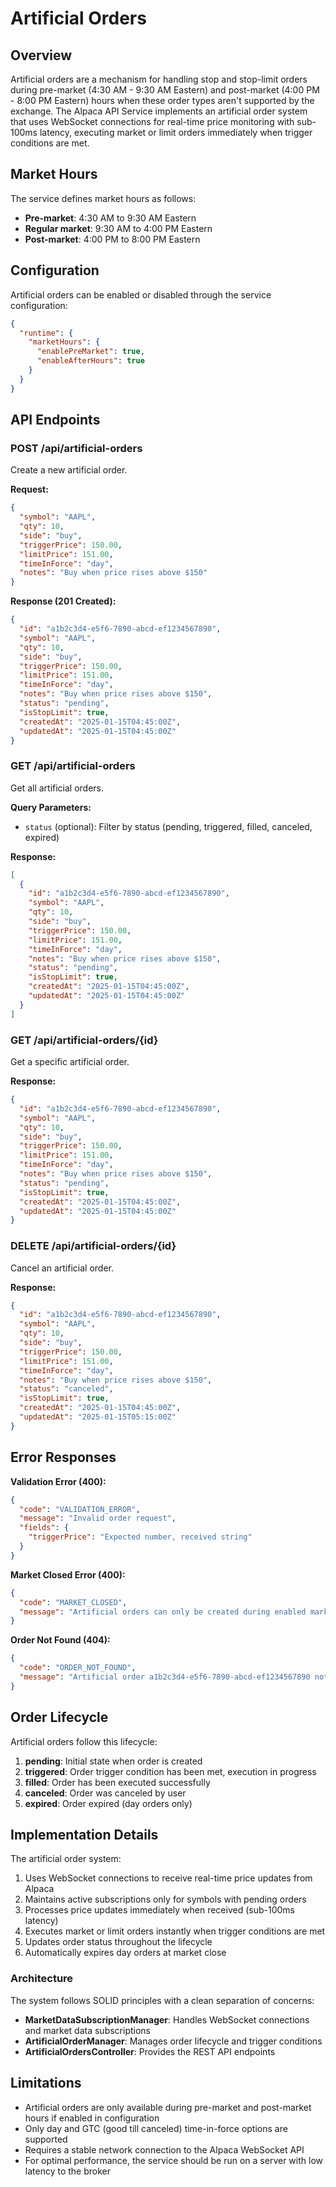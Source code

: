# Artificial Orders

## Overview

Artificial orders are a mechanism for handling stop and stop-limit orders during pre-market (4:30 AM - 9:30 AM Eastern) and post-market (4:00 PM - 8:00 PM Eastern) hours when these order types aren't supported by the exchange. The Alpaca API Service implements an artificial order system that uses WebSocket connections for real-time price monitoring with sub-100ms latency, executing market or limit orders immediately when trigger conditions are met.

## Market Hours

The service defines market hours as follows:

- **Pre-market**: 4:30 AM to 9:30 AM Eastern
- **Regular market**: 9:30 AM to 4:00 PM Eastern
- **Post-market**: 4:00 PM to 8:00 PM Eastern

## Configuration

Artificial orders can be enabled or disabled through the service configuration:

```json
{
  "runtime": {
    "marketHours": {
      "enablePreMarket": true,
      "enableAfterHours": true
    }
  }
}
```

## API Endpoints

### POST /api/artificial-orders

Create a new artificial order.

**Request:**
```json
{
  "symbol": "AAPL",
  "qty": 10,
  "side": "buy",
  "triggerPrice": 150.00,
  "limitPrice": 151.00,
  "timeInForce": "day",
  "notes": "Buy when price rises above $150"
}
```

**Response (201 Created):**
```json
{
  "id": "a1b2c3d4-e5f6-7890-abcd-ef1234567890",
  "symbol": "AAPL",
  "qty": 10,
  "side": "buy",
  "triggerPrice": 150.00,
  "limitPrice": 151.00,
  "timeInForce": "day",
  "notes": "Buy when price rises above $150",
  "status": "pending",
  "isStopLimit": true,
  "createdAt": "2025-01-15T04:45:00Z",
  "updatedAt": "2025-01-15T04:45:00Z"
}
```

### GET /api/artificial-orders

Get all artificial orders.

**Query Parameters:**
- `status` (optional): Filter by status (pending, triggered, filled, canceled, expired)

**Response:**
```json
[
  {
    "id": "a1b2c3d4-e5f6-7890-abcd-ef1234567890",
    "symbol": "AAPL",
    "qty": 10,
    "side": "buy",
    "triggerPrice": 150.00,
    "limitPrice": 151.00,
    "timeInForce": "day",
    "notes": "Buy when price rises above $150",
    "status": "pending",
    "isStopLimit": true,
    "createdAt": "2025-01-15T04:45:00Z",
    "updatedAt": "2025-01-15T04:45:00Z"
  }
]
```

### GET /api/artificial-orders/{id}

Get a specific artificial order.

**Response:**
```json
{
  "id": "a1b2c3d4-e5f6-7890-abcd-ef1234567890",
  "symbol": "AAPL",
  "qty": 10,
  "side": "buy",
  "triggerPrice": 150.00,
  "limitPrice": 151.00,
  "timeInForce": "day",
  "notes": "Buy when price rises above $150",
  "status": "pending",
  "isStopLimit": true,
  "createdAt": "2025-01-15T04:45:00Z",
  "updatedAt": "2025-01-15T04:45:00Z"
}
```

### DELETE /api/artificial-orders/{id}

Cancel an artificial order.

**Response:**
```json
{
  "id": "a1b2c3d4-e5f6-7890-abcd-ef1234567890",
  "symbol": "AAPL",
  "qty": 10,
  "side": "buy",
  "triggerPrice": 150.00,
  "limitPrice": 151.00,
  "timeInForce": "day",
  "notes": "Buy when price rises above $150",
  "status": "canceled",
  "isStopLimit": true,
  "createdAt": "2025-01-15T04:45:00Z",
  "updatedAt": "2025-01-15T05:15:00Z"
}
```

## Error Responses

**Validation Error (400):**
```json
{
  "code": "VALIDATION_ERROR",
  "message": "Invalid order request",
  "fields": {
    "triggerPrice": "Expected number, received string"
  }
}
```

**Market Closed Error (400):**
```json
{
  "code": "MARKET_CLOSED",
  "message": "Artificial orders can only be created during enabled market hours"
}
```

**Order Not Found (404):**
```json
{
  "code": "ORDER_NOT_FOUND",
  "message": "Artificial order a1b2c3d4-e5f6-7890-abcd-ef1234567890 not found"
}
```

## Order Lifecycle

Artificial orders follow this lifecycle:

1. **pending**: Initial state when order is created
2. **triggered**: Order trigger condition has been met, execution in progress
3. **filled**: Order has been executed successfully
4. **canceled**: Order was canceled by user
5. **expired**: Order expired (day orders only)

## Implementation Details

The artificial order system:

1. Uses WebSocket connections to receive real-time price updates from Alpaca
2. Maintains active subscriptions only for symbols with pending orders
3. Processes price updates immediately when received (sub-100ms latency)
4. Executes market or limit orders instantly when trigger conditions are met
5. Updates order status throughout the lifecycle
6. Automatically expires day orders at market close

### Architecture

The system follows SOLID principles with a clean separation of concerns:

- **MarketDataSubscriptionManager**: Handles WebSocket connections and market data subscriptions
- **ArtificialOrderManager**: Manages order lifecycle and trigger conditions
- **ArtificialOrdersController**: Provides the REST API endpoints

## Limitations

- Artificial orders are only available during pre-market and post-market hours if enabled in configuration
- Only day and GTC (good till canceled) time-in-force options are supported
- Requires a stable network connection to the Alpaca WebSocket API
- For optimal performance, the service should be run on a server with low latency to the broker
